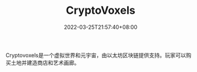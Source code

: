 ﻿---
weight: 
title: "CryptoVoxels"
description: "Cryptovoxels是一个虚拟世界和元宇宙，由以太坊区块链提供支持。玩家可以购买土地并建造商店和艺术画廊。"
date: 2022-03-25T21:57:40+08:00
lastmod: 2022-03-25T16:45:40+08:00
draft: false
authors: ["Metabd"]
featuredImage: "67.png"
link: "https://www.cryptovoxels.com/"
tags: ["CryptoVoxels","虚拟社交"]
categories: ["navigation"]
navigation: ["虚拟社交"]
lightgallery: true
toc: true
pinned: false
recommend: false
recommend1: false
---
Cryptovoxels是一个虚拟世界和元宇宙，由以太坊区块链提供支持。玩家可以购买土地并建造商店和艺术画廊。
